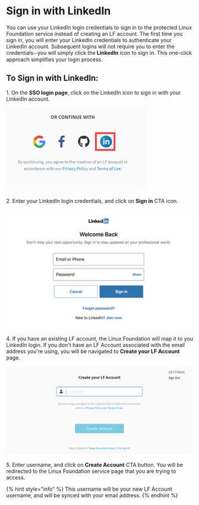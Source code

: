 # Sign in with LinkedIn

You can use your LinkedIn login credentials to sign in to the protected Linux Foundation service instead of creating an LF account. The first time you sign in, you will enter your LinkedIn credentials to authenticate your LinkedIn account. Subsequent logins will not require you to enter the credentials⏤you will simply click the **LinkedIn** icon to sign in. This one-click approach simplifies your login process.

## To Sign in with LinkedIn: <a href="#to-log-in-with-linkedin" id="to-log-in-with-linkedin"></a>

1\. On the **SSO login page**, click on the LinkedIn icon to sign in with your LinkedIn account.

![Sign in with Linkedin](<../../.gitbook/assets/sign in with linkedin.png>)

2\. Enter your LinkedIn login credentials, and click on **Sign in** CTA icon.       &#x20;

![Create Account](<../../.gitbook/assets/Screen Shot 2020-05-04 at 7.22.48 PM.png>)

4\. If you have an existing LF account, the Linux Foundation will map it to you LinkedIn login. If you don't have an LF Account associated with the email address you're using, you will be navigated to **Create your LF Account** page.                                                                           &#x20;

![](<../../.gitbook/assets/Create LF Account if authenticating via Other.png>)

5\.  Enter username, and click on **Create Account** CTA button. You will be redirected to the Linux Foundation service page that you are trying to access.

{% hint style="info" %}
This username will be your new LF Account username, and will be synced with your email address.
{% endhint %}

